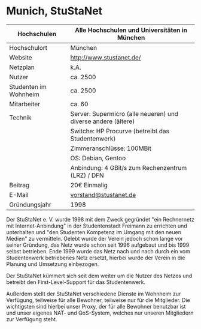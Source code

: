 # Munich, StuStaNet

Hochschulen            | Alle Hochschulen und Universitäten in München
-----------------------|---------------------------------------------------------------
Hochschulort           | München
Website                | <http://www.stustanet.de/>
Netzplan               | k.A.
Nutzer                 | ca. 2500
Studenten im Wohnheim  | ca. 2500
Mitarbeiter            | ca. 60
Technik                | Server: Supermicro (alle neueren) und diverse andere (ältere)
                       | Switche: HP Procurve (betreibt das Studentenwerk)
                       | Zimmeranschlüsse: 100MBit
                       | OS: Debian, Gentoo
                       | Anbindung: 4 GBit/s zum Rechenzentrum (LRZ) / DFN
Beitrag                | 20€ Einmalig
E-Mail                 | [vorstand@stustanet.de](/mailto/vorstand@stustanet.de)
Gründungsjahr          | 1998

Der StuStaNet e. V. wurde 1998 mit dem Zweck gegründet \"ein Rechnernetz
mit Internet-Anbindung\" in der Studentenstadt Freimann zu errichten und
unterhalten und \"den Studenten Kompetenz im Umgang mit den neuen
Medien\" zu vermitteln. Gelebt wurde der Verein jedoch schon lange vor
seiner Gründung, das Netz wurde schon seit 1996 aufgebaut und bis 1999
selbst betrieben. Ende 1999 wurde das Netz nach und nach durch ein vom
Studentenwerk betriebenes Netz ersetzt, hierbei wurde der Verein in die
Planung und Umsetzung einbezogen.

Der StuStaNet kümmert sich seit dem weiter um die Nutzer des Netzes und
betreibt den First-Level-Support für das Studentenwerk.

Außerdem stellt der StuStaNet verschiedene Dienste im Wohnheim zur
Verfügung, teilweise für alle Bewohner, teilweise nur für die
Mitglieder. Die wichtigsten sind hierbei unser Proxy, der für alle
Bewohner benutzbar ist und unser eigenes NAT- und QoS-System, welches
nur unseren Mitgliedern zur Verfügung steht.
